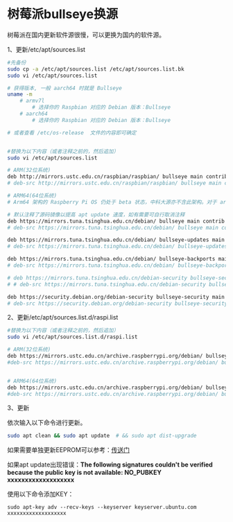 # 树莓派bullseye换源

树莓派在国内更新软件源很慢，可以更换为国内的软件源。

1、更新/etc/apt/sources.list

```bash
#先备份
sudo cp -a /etc/apt/sources.list /etc/apt/sources.list.bk
sudo vi /etc/apt/sources.list

# 获得版本, 一般 aarch64 时就是 Bullseye
uname -m
	# armv7l
		# 选择你的 Raspbian 对应的 Debian 版本：Bullseye
	# aarch64
		# 选择你的 Raspbian 对应的 Debian 版本：Bullseye

# 或者查看 /etc/os-release  文件的内容即可确定


#替换为以下内容（或者注释之前的，然后追加）
sudo vi /etc/apt/sources.list

# ARM(32位系统)
deb http://mirrors.ustc.edu.cn/raspbian/raspbian/ bullseye main contrib non-free rpi
# deb-src http://mirrors.ustc.edu.cn/raspbian/raspbian/ bullseye main contrib non-free rpi

# ARM64(64位系统)
# Arm64 架构的 Raspberry Pi OS 仍处于 beta 状态，中科大源亦不含此架构。对于 arm64 的 Raspberry Pi OS，可以直接使用 arm64 Debian 的源（以 Bullseye 示例）：  

# 默认注释了源码镜像以提高 apt update 速度，如有需要可自行取消注释
deb https://mirrors.tuna.tsinghua.edu.cn/debian/ bullseye main contrib non-free
# deb-src https://mirrors.tuna.tsinghua.edu.cn/debian/ bullseye main contrib non-free

deb https://mirrors.tuna.tsinghua.edu.cn/debian/ bullseye-updates main contrib non-free
# deb-src https://mirrors.tuna.tsinghua.edu.cn/debian/ bullseye-updates main contrib non-free

deb https://mirrors.tuna.tsinghua.edu.cn/debian/ bullseye-backports main contrib non-free
# deb-src https://mirrors.tuna.tsinghua.edu.cn/debian/ bullseye-backports main contrib non-free

# deb https://mirrors.tuna.tsinghua.edu.cn/debian-security bullseye-security main contrib non-free
# # deb-src https://mirrors.tuna.tsinghua.edu.cn/debian-security bullseye-security main contrib non-free

deb https://security.debian.org/debian-security bullseye-security main contrib non-free
# deb-src https://security.debian.org/debian-security bullseye-security main contrib non-free
```

2、更新/etc/apt/sources.list.d/raspi.list

```bash
#替换为以下内容（或者注释之前的，然后追加）
sudo vi /etc/apt/sources.list.d/raspi.list

# ARM(32位系统)
deb https://mirrors.ustc.edu.cn/archive.raspberrypi.org/debian/ bullseye main
#deb-src https://mirrors.ustc.edu.cn/archive.raspberrypi.org/debian/ bullseye main


# ARM64(64位系统)
deb https://mirrors.ustc.edu.cn/archive.raspberrypi.org/debian/ bullseye main
#deb-src https://mirrors.ustc.edu.cn/archive.raspberrypi.org/debian/ bullseye main
```

3、更新

依次输入以下命令进行更新。

```bash
sudo apt clean && sudo apt update  # && sudo apt dist-upgrade
```



如果需要单独更新EEPROM可以参考：[传送门](https://www.quarkbook.com/?p=680)

如果apt update出现错误：**The following signatures couldn't be verified because the public key is not available: NO_PUBKEY xxxxxxxxxxxxxxxxxxx**

使用以下命令添加KEY：

```
sudo apt-key adv --recv-keys --keyserver keyserver.ubuntu.com xxxxxxxxxxxxxxxxxxx
```